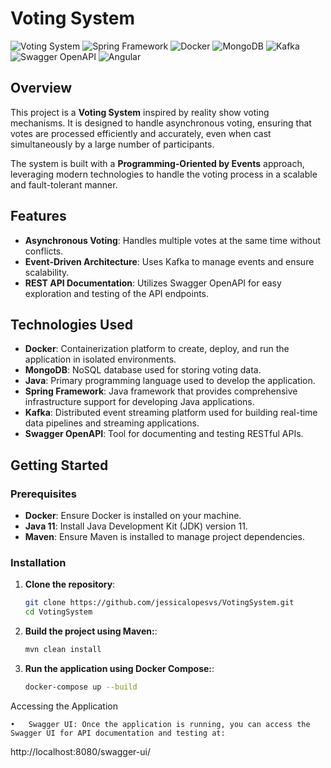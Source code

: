 # Voting System

![Voting System](https://img.shields.io/badge/Java-11-blue)
![Spring Framework](https://img.shields.io/badge/Spring%20Framework-5.3.9-green)
![Docker](https://img.shields.io/badge/Docker-20.10-blue)
![MongoDB](https://img.shields.io/badge/MongoDB-4.4-green)
![Kafka](https://img.shields.io/badge/Kafka-2.8-orange)
![Swagger OpenAPI](https://img.shields.io/badge/Swagger%20OpenAPI-3.0-brightgreen)
![Angular](https://img.shields.io/badge/Angular-18.0-brightgreen)

## Overview

This project is a **Voting System** inspired by reality show voting mechanisms. It is designed to handle asynchronous voting, ensuring that votes are processed efficiently and accurately, even when cast simultaneously by a large number of participants.

The system is built with a **Programming-Oriented by Events** approach, leveraging modern technologies to handle the voting process in a scalable and fault-tolerant manner.

## Features

- **Asynchronous Voting**: Handles multiple votes at the same time without conflicts.
- **Event-Driven Architecture**: Uses Kafka to manage events and ensure scalability.
- **REST API Documentation**: Utilizes Swagger OpenAPI for easy exploration and testing of the API endpoints.

## Technologies Used

- **Docker**: Containerization platform to create, deploy, and run the application in isolated environments.
- **MongoDB**: NoSQL database used for storing voting data.
- **Java**: Primary programming language used to develop the application.
- **Spring Framework**: Java framework that provides comprehensive infrastructure support for developing Java applications.
- **Kafka**: Distributed event streaming platform used for building real-time data pipelines and streaming applications.
- **Swagger OpenAPI**: Tool for documenting and testing RESTful APIs.

## Getting Started

### Prerequisites

- **Docker**: Ensure Docker is installed on your machine.
- **Java 11**: Install Java Development Kit (JDK) version 11.
- **Maven**: Ensure Maven is installed to manage project dependencies.

### Installation

1. **Clone the repository**:
   ```bash
   git clone https://github.com/jessicalopesvs/VotingSystem.git
   cd VotingSystem
2. **Build the project using Maven:**:
   ```bash
   mvn clean install
3. **Run the application using Docker Compose:**:
   ```bash
   docker-compose up --build

Accessing the Application

	•	Swagger UI: Once the application is running, you can access the Swagger UI for API documentation and testing at:
 http://localhost:8080/swagger-ui/
